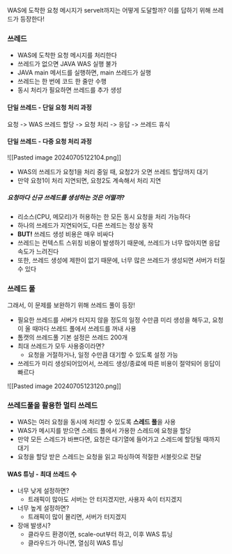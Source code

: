 WAS에 도착한 요청 메시지가 servelt까지는 어떻게 도달할까?
이를 답하기 위해 쓰레드가 등장한다!

### 쓰레드
- WAS에 도착한 요청 메시지를 처리한다
- 쓰레드가 없으면 JAVA WAS 실행 불가
- JAVA main 메서드를 실행하면, main 쓰레드가 실행
- 쓰레드는 한 번에 코드 한 줄만 수행
- 동시 처리가 필요하면 쓰레드를 추가 생성

#### 단일 쓰레드 - 단일 요청 처리 과정
요청 -> WAS 쓰레드 할당 -> 요청 처리 -> 응답 -> 쓰레드 휴식

#### 단일 쓰레드 - 다중 요청 처리 과정
![[Pasted image 20240705122104.png]]
- WAS의 쓰레드가 요청1을 처리 중일 때, 요청2가 오면 쓰레드 할당까지 대기
- 만약 요청1이 처리 지연되면, 요청2도 계속해서 처리 지연

##### 요청마다 신규 쓰레드를 생성하는 것은 어떨까?
- 리소스(CPU, 메모리)가 허용하는 한 모든 동시 요청을 처리 가능하다
- 하나의 쓰레드가 지연되어도, 다른 쓰레드는 정상 동작
- **BUT!** 쓰레드 생성 비용은 매우 비싸다
- 쓰레드는 컨텍스트 스위칭 비용이 발생하기 때문에, 쓰레드가 너무 많아지면 응답 속도가 느려진다
- 또한, 쓰레드 생성에 제한이 없기 때문에, 너무 많은 쓰레드가 생성되면 서버가 터질 수 있다

### 쓰레드 풀
그래서, 이 문제를 보완하기 위해 쓰레드 풀이 등장!
- 필요한 쓰레드를 서버가 터지지 않을 정도의 일정 수만큼 미리 생성을 해두고, 요청이 올 때마다 쓰레드 풀에서 쓰레드를 꺼내 사용
- 톰캣의 쓰레드풀 기본 설정은 쓰레드 200개
- 최대 쓰레드가 모두 사용중이라면?
	- 요청을 거절하거나, 일정 수만큼 대기할 수 있도록 설정 가능
- 쓰레드가 미리 생성되어있어서, 쓰레드 생성/종료에 따른 비용이 절약되어 응답이 빠르다

![[Pasted image 20240705123120.png]]

### 쓰레드풀을 활용한 멀티 쓰레드
- WAS는 여러 요청을 동시에 처리할 수 있도록 **스레드 풀**을 사용
- WAS가 메시지를 받으면 스레드 풀에서 가용한 스레드에 요청을 할당
- 만약 모든 스레드가 바쁘다면, 요청은 대기열에 들어가고 스레드에 할당될 때까지 대기
- 요청을 할당 받은 스레드는 요청을 읽고 파싱하여 적절한 서블릿으로 전달

#### WAS 튜닝 - 최대 쓰레드 수
- 너무 낮게 설정하면?
	- 트래픽이 많아도 서버는 안 터지겠지만, 사용자 속이 터지겠지
- 너무 높게 설정하면?
	- 트래픽이 많이 몰리면, 서버가 터지겠지
- 장애 발생시?
	- 클라우드 환경이면, scale-out부터 하고, 이후 WAS 튜닝
	- 클라우드가 아니면, 열심히 WAS 튜닝

